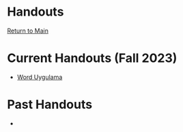 # Handouts

[Return to Main](../../README.md)

Current Handouts (Fall 2023)
==============

-   [Word Uygulama](https://drive.google.com/drive/folders/1bAG07fmWQUx67FaGgj5nHatM7uf5O7jv?usp=drive_link)

Past Handouts
============

-   
